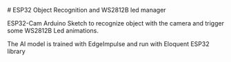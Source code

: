 # ESP32 Object Recognition and WS2812B led manager

ESP32-Cam Arduino Sketch to recognize object with the camera and trigger some WS2812B Led animations.

The AI model is trained with EdgeImpulse and run with Eloquent ESP32 library
